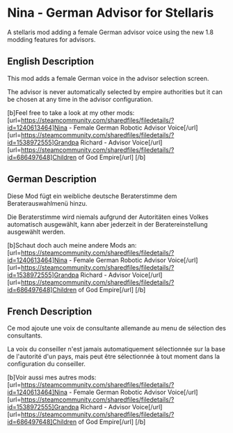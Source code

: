 # Nina - German Advisor for Stellaris
A stellaris mod adding a female German advisor voice using the new 1.8 modding features for advisors.

## English Description

This mod adds a female German voice in the advisor selection screen.

The advisor is never automatically selected by empire authorities but it can be chosen at any time in the advisor configuration.

[b]Feel free to take a look at my other mods:
[url=https://steamcommunity.com/sharedfiles/filedetails/?id=1240613464]Nina - Female German Robotic Advisor Voice[/url]
[url=https://steamcommunity.com/sharedfiles/filedetails/?id=1538972555]Grandpa Richard - Advisor Voice[/url]
[url=https://steamcommunity.com/sharedfiles/filedetails/?id=686497648]Children of God Empire[/url]
[/b]

## German Description

Diese Mod fügt ein weibliche deutsche Beraterstimme dem Beraterauswahlmenü hinzu.

Die Beraterstimme wird niemals aufgrund der Autoritäten eines Volkes automatisch ausgewählt, kann aber jederzeit in der Beratereinstellung ausgewählt werden.

[b]Schaut doch auch meine andere Mods an:
[url=https://steamcommunity.com/sharedfiles/filedetails/?id=1240613464]Nina - Female German Robotic Advisor Voice[/url]
[url=https://steamcommunity.com/sharedfiles/filedetails/?id=1538972555]Grandpa Richard - Advisor Voice[/url]
[url=https://steamcommunity.com/sharedfiles/filedetails/?id=686497648]Children of God Empire[/url]
[/b]

## French Description

Ce mod ajoute une voix de consultante allemande au menu de sélection des consultants.

La voix du conseiller n'est jamais automatiquement sélectionnée sur la base de l'autorité d'un pays, mais peut être sélectionnée à tout moment dans la configuration du conseiller.

[b]Voir aussi mes autres mods:
[url=https://steamcommunity.com/sharedfiles/filedetails/?id=1240613464]Nina - Female German Robotic Advisor Voice[/url]
[url=https://steamcommunity.com/sharedfiles/filedetails/?id=1538972555]Grandpa Richard - Advisor Voice[/url]
[url=https://steamcommunity.com/sharedfiles/filedetails/?id=686497648]Children of God Empire[/url]
[/b]